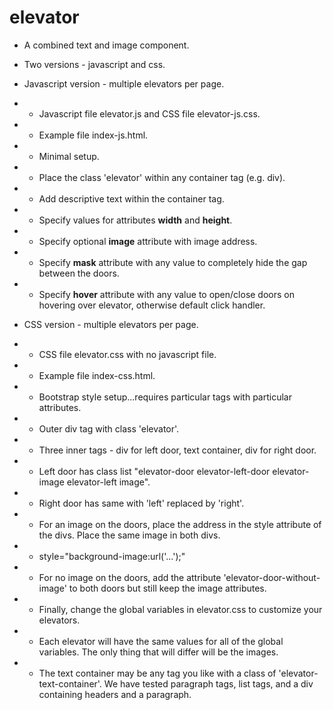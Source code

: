 # elevator
- A combined text and image component.
- Two versions - javascript and css.
- Javascript version - multiple elevators per page.
- - Javascript file elevator.js and CSS file elevator-js.css.
- - Example file index-js.html.
- - Minimal setup.
- - Place the class 'elevator' within any container tag (e.g. div).
- - Add descriptive text within the container tag.
- - Specify values for attributes **width** and **height**.
- - Specify optional **image** attribute with image address.
- - Specify **mask** attribute with any value to completely hide the gap between the doors.
- - Specify **hover** attribute with any value to open/close doors on hovering over elevator, otherwise default click handler.
- CSS version - multiple elevators per page.
- - CSS file elevator.css with no javascript file.
- - Example file index-css.html.
- - Bootstrap style setup...requires particular tags with particular attributes.
- - Outer div tag with class 'elevator'.
- - Three inner tags - div for left door, text container, div for right door. 
- - Left door has class list "elevator-door elevator-left-door elevator-image elevator-left image".
- - Right door has same with 'left' replaced by 'right'.
- - For an image on the doors, place the address in the style attribute of the divs. Place the same image in both divs.
- - style="background-image:url('...');"
- - For no image on the doors, add the attribute 'elevator-door-without-image' to both doors but still keep the image attributes.
- - Finally, change the global variables in elevator.css to customize your elevators.
- - Each elevator will have the same values for all of the global variables. The only thing that will differ will be the images.

- - The text container may be any tag you like with a class of 'elevator-text-container'. We have tested paragraph tags, list tags, and a div containing headers and a paragraph.
